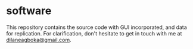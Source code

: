 # software
This repository contains the source code with GUI incorporated, and data for replication.
For clarification, don't hesitate to get in touch with me at dilaneagboka@gmail.com.
